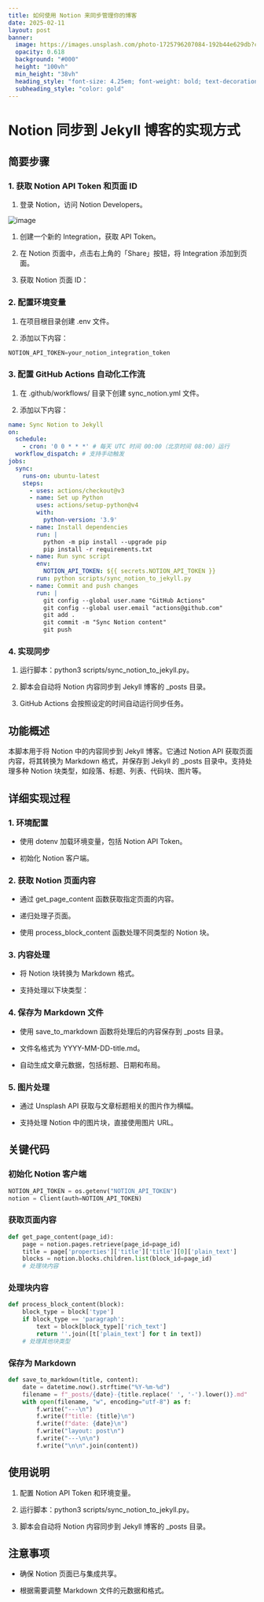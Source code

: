 ```yaml
---
title: 如何使用 Notion 来同步管理你的博客
date: 2025-02-11
layout: post
banner:
  image: https://images.unsplash.com/photo-1725796207084-192b44e629db?crop=entropy&cs=tinysrgb&fit=max&fm=jpg&ixid=M3w2OTIwMzJ8MHwxfHJhbmRvbXx8fHx8fHx8fDE3MzkyODM1MDh8&ixlib=rb-4.0.3&q=80&w=1080
  opacity: 0.618
  background: "#000"
  height: "100vh"
  min_height: "38vh"
  heading_style: "font-size: 4.25em; font-weight: bold; text-decoration: underline"
  subheading_style: "color: gold"
---
```


# Notion 同步到 Jekyll 博客的实现方式

## 简要步骤

### 1. 获取 Notion API Token 和页面 ID

1. 登录 Notion，访问 Notion Developers。

![image](https://prod-files-secure.s3.us-west-2.amazonaws.com/a7a0cc5a-89b9-4cda-8686-1fba0ca52f40/d19c1afe-dea5-4312-9333-786b0ba83054/image.png?X-Amz-Algorithm=AWS4-HMAC-SHA256&X-Amz-Content-Sha256=UNSIGNED-PAYLOAD&X-Amz-Credential=ASIAZI2LB466USVNLKYV%2F20250211%2Fus-west-2%2Fs3%2Faws4_request&X-Amz-Date=20250211T141828Z&X-Amz-Expires=3600&X-Amz-Security-Token=IQoJb3JpZ2luX2VjEL7%2F%2F%2F%2F%2F%2F%2F%2F%2F%2FwEaCXVzLXdlc3QtMiJHMEUCIQDfl5YcOZ3aintKFz8LQM9tX%2F97Shi7%2B4vJbmBRATUZaAIgdnwcl2dSCxeELQusKN9gb0i0L4gGJd72B0tfQrDWupYqiAQI1%2F%2F%2F%2F%2F%2F%2F%2F%2F%2F%2FARAAGgw2Mzc0MjMxODM4MDUiDKYZfVj7wAyyetO5PircAxFKf1orrcTazgcc8Fwzy%2BzYswxNKd8MeZPmvVSue3IPNkn8ajBd8Siog28UfsdDYbp8n1yFGx6Yw9ubhRDhBy6rSE4IQcWJr7bl81ZSx2WFQ9xFmUKk7Ejgs8v9WgD8dWp8SgS4%2F8YFgu6i%2BabHjpF9aQOa%2FzVCIvakffarqLaZfEVsUHFrS1Pd8Rr%2BjEvxoYdd14BZjrCh0kPMvm%2F7NOuzEVK6DK08GVwUzSBzHrOeUIP84odxI7ZWh7mOe2RXhIgamxovw3AjdEFkLcbWBSeMExFF%2BW62DvsqoPIB7o4pYBljx9P%2B5kwWN9og37xcBpTNxP%2FmNm95Nm%2FsmU8rERLH%2FB0MkAmMVdibTJ6n1LH1GYOHDGGtoRF6T5EBbQ7%2B%2FxfGG34wGBz5m3Z2bQIaVzZhhYyvdnQ98KxDHbrB4%2Bu6XrAE0Ph7TJPciUIsN%2F3FexfZ%2FffZlOOSblzCHSeSoxEhsebBVM7XCs30LcaA1moVAccoTn8TDargZU5QOaQx%2B6L%2FMBtYObunGpFUM3XFIHcPE2JsGJPZ1GchNFghmHJOKL%2FATfjQ6oSiFaFd1%2BRLo49THaJb6TK1PHWtWbB0rCimZJ8oYI0VNNIg4ZhkD8126sq8%2B3mC36lfijf6MK2lrb0GOqUBxSL78J2%2Fkni6tK1l0agSxXj1eVPZOCTNzOAw10C%2FE1XjFs%2FbxS%2BtXiSzRbGNjJax8NWmrHHEBP3QfcWRJbi195G%2FGIqmmrewk63yOX7dNRi0NDxyl5JP0IZpRDng5Igy1lmkGy6CTnXYu4v081AgPpMcLlhFnREYXdQPDB0Xqsr9EdL%2BcLqgM%2Br5LJwEokpTjFow4DOddrGO11Noo6NEt2N9FxWe&X-Amz-Signature=722f537e9f85c8634f62c163facd4d0d444ff672e37a2e6e3b03989f55071456&X-Amz-SignedHeaders=host&x-id=GetObject)

1. 创建一个新的 Integration，获取 API Token。

1. 在 Notion 页面中，点击右上角的「Share」按钮，将 Integration 添加到页面。

1. 获取 Notion 页面 ID：


### 2. 配置环境变量

1. 在项目根目录创建 .env 文件。

1. 添加以下内容：

```javascript
NOTION_API_TOKEN=your_notion_integration_token
```

### 3. 配置 GitHub Actions 自动化工作流

1. 在 .github/workflows/ 目录下创建 sync_notion.yml 文件。

1. 添加以下内容：

```yaml
name: Sync Notion to Jekyll
on:
  schedule:
    - cron: '0 0 * * *' # 每天 UTC 时间 00:00（北京时间 08:00）运行
  workflow_dispatch: # 支持手动触发
jobs:
  sync:
    runs-on: ubuntu-latest
    steps:
      - uses: actions/checkout@v3
      - name: Set up Python
        uses: actions/setup-python@v4
        with:
          python-version: '3.9'
      - name: Install dependencies
        run: |
          python -m pip install --upgrade pip
          pip install -r requirements.txt
      - name: Run sync script
        env:
          NOTION_API_TOKEN: ${{ secrets.NOTION_API_TOKEN }}
        run: python scripts/sync_notion_to_jekyll.py
      - name: Commit and push changes
        run: |
          git config --global user.name "GitHub Actions"
          git config --global user.email "actions@github.com"
          git add .
          git commit -m "Sync Notion content"
          git push
```

### 4. 实现同步

1. 运行脚本：python3 scripts/sync_notion_to_jekyll.py。

1. 脚本会自动将 Notion 内容同步到 Jekyll 博客的 _posts 目录。

1. GitHub Actions 会按照设定的时间自动运行同步任务。

## 功能概述

本脚本用于将 Notion 中的内容同步到 Jekyll 博客。它通过 Notion API 获取页面内容，将其转换为 Markdown 格式，并保存到 Jekyll 的 _posts 目录中。支持处理多种 Notion 块类型，如段落、标题、列表、代码块、图片等。

## 详细实现过程

### 1. 环境配置

- 使用 dotenv 加载环境变量，包括 Notion API Token。

- 初始化 Notion 客户端。

### 2. 获取 Notion 页面内容

- 通过 get_page_content 函数获取指定页面的内容。

- 递归处理子页面。

- 使用 process_block_content 函数处理不同类型的 Notion 块。

### 3. 内容处理

- 将 Notion 块转换为 Markdown 格式。

- 支持处理以下块类型：


### 4. 保存为 Markdown 文件

- 使用 save_to_markdown 函数将处理后的内容保存到 _posts 目录。

- 文件名格式为 YYYY-MM-DD-title.md。

- 自动生成文章元数据，包括标题、日期和布局。

### 5. 图片处理

- 通过 Unsplash API 获取与文章标题相关的图片作为横幅。

- 支持处理 Notion 中的图片块，直接使用图片 URL。

## 关键代码

### 初始化 Notion 客户端

```python
NOTION_API_TOKEN = os.getenv("NOTION_API_TOKEN")
notion = Client(auth=NOTION_API_TOKEN)
```

### 获取页面内容

```python
def get_page_content(page_id):
    page = notion.pages.retrieve(page_id=page_id)
    title = page['properties']['title']['title'][0]['plain_text']
    blocks = notion.blocks.children.list(block_id=page_id)
    # 处理块内容
```

### 处理块内容

```python
def process_block_content(block):
    block_type = block['type']
    if block_type == 'paragraph':
        text = block[block_type]['rich_text']
        return ''.join([t['plain_text'] for t in text])
    # 处理其他块类型
```

### 保存为 Markdown

```python
def save_to_markdown(title, content):
    date = datetime.now().strftime("%Y-%m-%d")
    filename = f"_posts/{date}-{title.replace(' ', '-').lower()}.md"
    with open(filename, "w", encoding="utf-8") as f:
        f.write("---\n")
        f.write(f"title: {title}\n")
        f.write(f"date: {date}\n")
        f.write("layout: post\n")
        f.write("---\n\n")
        f.write("\n\n".join(content))
```

## 使用说明

1. 配置 Notion API Token 和环境变量。

1. 运行脚本：python3 scripts/sync_notion_to_jekyll.py。

1. 脚本会自动将 Notion 内容同步到 Jekyll 博客的 _posts 目录。

## 注意事项

- 确保 Notion 页面已与集成共享。

- 根据需要调整 Markdown 文件的元数据和格式。